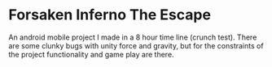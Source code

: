 Forsaken Inferno The Escape
=========

An android mobile project I made in a 8 hour time line (crunch test). There are some clunky bugs with unity force and gravity, but for the constraints of the project functionality and game play are there.